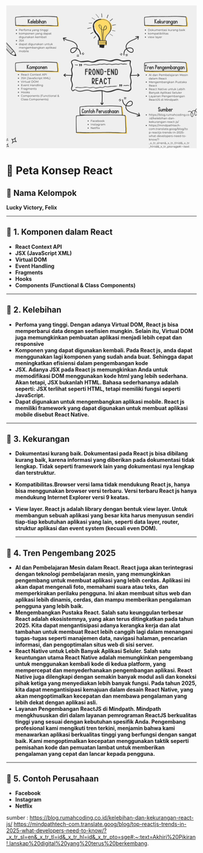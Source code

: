 ![Deskripsi Gambar](Peta_konsep_react.png)

# 📌 Peta Konsep React  

## 👥 Nama Kelompok  
**Lucky Victory, Felix**  

---

## 📌 1. Komponen dalam React  
- **React Context API**  
- **JSX (JavaScript XML)**  
- **Virtual DOM**  
- **Event Handling**  
- **Fragments**  
- **Hooks**  
- **Components (Functional & Class Components)**  

---

## 📌 2. Kelebihan
   - **Perfoma yang tinggi. Dengan adanya Virtual DOM, React js bisa memperbarui data dengan seefisien mungkin. Selain itu, Virtual DOM juga memungkinkan pembuatan aplikasi menjadi lebih cepat dan responsive**
   - **Komponen yang dapat digunakan kembali. Pada React js, anda dapat menggunakan lagi komponen yang sudah anda buat. Sehingga dapat meningkatkan efisiensi dalam pengembangan kode**
   - **JSX. Adanya JSX pada React js memungkinkan Anda untuk memodifikasi DOM menggunakan kode html yang lebih sederhana. Akan tetapi, JSX          bukanlah HTML. Bahasa sederhananya adalah seperti: JSX terlihat seperti HTML, tetapi memiliki fungsi seperti JavaScript.**
   - **Dapat digunakan untuk mengembangkan aplikasi mobile. React js memiliki framework yang dapat digunakan untuk membuat aplikasi mobile          disebut React Native.**

---

## 📌 3. Kekurangan
   - **Dokumentasi kurang baik. Dokumentasi pada React js bisa dibilang kurang baik, karena informasi yang diberikan pada dokumentasi tidak lengkap. Tidak seperti framework lain yang dokumentasi nya lengkap dan terstruktur.**
   - **Kompatibilitas.Browser versi lama tidak mendukung React js, hanya bisa menggunakan browser versi terbaru. Versi terbaru React js hanya mendukung Internet Explorer versi 9 keatas.**
   - **View layer. React js adalah library dengan bentuk view layer. Untuk membangun sebuah aplikasi yang besar kita harus menyusun sendiri tiap-tiap kebutuhan aplikasi yang lain, seperti data layer, router, struktur aplikasi dan event system (kecuali even DOM).**

     ---

## 📌 4. Tren Pengembang 2025
   - **AI dan Pembelajaran Mesin dalam React. React juga akan terintegrasi dengan teknologi pembelajaran mesin, yang memungkinkan pengembang untuk membuat aplikasi yang lebih cerdas. Aplikasi ini akan dapat mengenali foto, memahami suara atau teks, dan memperkirakan   perilaku pengguna. Ini akan membuat situs web dan aplikasi lebih dinamis, cerdas, dan mampu memberikan pengalaman pengguna yang lebih      baik.**
   - **Mengembangkan Pustaka React. Salah satu keunggulan terbesar React adalah ekosistemnya, yang akan terus ditingkatkan pada tahun 2025. Kita dapat mengantisipasi adanya kerangka kerja dan alat tambahan untuk membuat React lebih canggih lagi dalam menangani tugas-tugas seperti manajemen data, navigasi halaman, pencarian informasi, dan pengoptimalan situs web di sisi server.**
   - **React Native untuk Lebih Banyak Aplikasi Seluler. Salah satu keuntungan utama React Native adalah memungkinkan pengembang untuk     menggunakan kembali kode di kedua platform, yang mempercepat dan menyederhanakan pengembangan aplikasi. React Native juga dilengkapi dengan semakin banyak modul asli dan koneksi pihak ketiga yang menyediakan lebih banyak fungsi. Pada tahun 2025, kita dapat      mengantisipasi kemajuan dalam desain React Native, yang akan mengoptimalkan kecepatan dan membawa pengalaman yang lebih dekat dengan       aplikasi asli.**
   - **Layanan Pengembangan ReactJS di Mindpath. Mindpath mengkhususkan diri dalam layanan pemrograman ReactJS berkualitas tinggi yang sesuai dengan kebutuhan spesifik Anda. Pengembang profesional kami mengikuti tren terkini, menjamin bahwa kami menawarkan aplikasi berkualitas tinggi yang berfungsi dengan sangat baik. Kami mengoptimalkan kecepatan menggunakan taktik seperti pemisahan kode dan          pemuatan lambat untuk memberikan pengalaman yang cepat dan lancar kepada pengguna.**

---

## 📌 5. Contoh Perusahaan
   - **Facebook**
   - **Instagram**
   - **Netflix**

sumber :
https://blog.rumahcoding.co.id/kelebihan-dan-kekurangan-react-js/
https://mindpathtech-com.translate.goog/blog/top-reactjs-trends-in-2025-what-developers-need-to-know/?_x_tr_sl=en&_x_tr_tl=id&_x_tr_hl=id&_x_tr_pto=sge#:~:text=Akhiri%20Pikiran!,lanskap%20digital%20yang%20terus%20berkembang.

